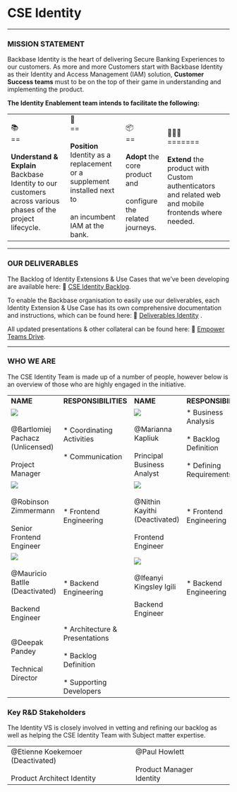 # CSE Identity
----------

### MISSION STATEMENT

Backbase Identity is the heart of delivering Secure Banking Experiences to our customers. As more and more Customers start with Backbase Identity as their Identity and Access Management (IAM) solution, **Customer Success teams** must to be on the top of their game in understanding and implementing the product.

**The Identity Enablement team intends to facilitate the following:**

|     |     |     |     |
| --- | --- | --- | --- |
| 📚<br>==<br><br>**Understand & Explain** Backbase Identity to our customers across various phases of the project lifecycle. | 💬<br>==<br><br>**Position** Identity as a replacement or a supplement installed next to<br><br>an incumbent IAM at the bank. | 📦<br>==<br><br>**Adopt** the core product and<br><br>configure the related journeys. | 🧑🏾‍💻<br>=======<br><br>**Extend** the product with Custom authenticators and related web and mobile frontends where needed. |
----------

### OUR DELIVERABLES

The Backlog of Identity Extensions & Use Cases that we’ve been developing are available here: 🔗 [CSE Identity Backlog](https://backbase.atlassian.net/secure/RapidBoard.jspa?rapidView=1609&view=planning.nodetail&selectedIssue=CSE-6&issueLimit=100 "https://backbase.atlassian.net/secure/RapidBoard.jspa?rapidView=1609&view=planning.nodetail&selectedIssue=CSE-6&issueLimit=100").

To enable the Backbase organisation to easily use our deliverables, each Identity Extension & Use Case has its own comprehensive documentation and instructions, which can be found here: 🔗 [Deliverables Identity](https://backbase.atlassian.net/wiki/spaces/CSE/pages/3029893473) .

All updated presentations & other collateral can be found here: 🔗 [Empower Teams Drive](https://drive.google.com/drive/folders/1zqKye227cVBaA6zknlkVl-GRVbiaxNSr "https://drive.google.com/drive/folders/1zqKye227cVBaA6zknlkVl-GRVbiaxNSr").

----------

### WHO WE ARE

The CSE Identity Team is made up of a number of people, however below is an overview of those who are highly engaged in the initiative.  
  

|     |     |     |     |
| --- | --- | --- | --- |
| **NAME** | **RESPONSIBILITIES** | **NAME** | **RESPONSIBILITIES** |
| ![](blob:https://backbase.atlassian.net/2bf98789-bdba-4619-933e-59a92faa5cf5#media-blob-url=true&id=f090f51b-f769-4319-b26e-3f77896b5dd1&collection=contentId-3029696979&contextId=3029696979&height=188&width=188&alt=)<br><br>@Bartlomiej Pachacz (Unlicensed)<br><br>Project Manager | * Coordinating Activities<br>    <br>* Communication | ![](blob:https://backbase.atlassian.net/0a9e7b28-8ada-466b-a6d8-f2e61d74c7a5#media-blob-url=true&id=fe53ea6b-43dc-4669-9117-86557400d5b5&collection=contentId-3029696979&contextId=3029696979&height=187&width=184&alt=)<br><br>@Marianna Kapliuk<br><br>Principal Business Analyst | * Business Analysis<br>    <br>* Backlog Definition<br>    <br>* Defining Requirements |
| ![](blob:https://backbase.atlassian.net/64bb2119-6d46-4a27-8835-02069af55d7e#media-blob-url=true&id=62ebe972-9d69-4ac6-91b7-07a12538ef25&collection=contentId-3029696979&contextId=3029696979&height=188&width=187&alt=)<br><br>@Robinson Zimmermann<br><br>Senior Frontend Engineer | * Frontend Engineering | ![](blob:https://backbase.atlassian.net/845b4023-1706-4b57-bc35-a4198a6eb6a4#media-blob-url=true&id=7a4b041b-e809-4040-989f-5a110e38a295&collection=contentId-3029696979&contextId=3029696979&height=188&width=187&alt=)<br><br>@Nithin Kayithi (Deactivated)<br><br>Frontend Engineer | * Frontend Engineering |
| ![](blob:https://backbase.atlassian.net/66639803-c7ab-4450-9b54-7fe00ab4b9be#media-blob-url=true&id=3fb996cc-7f0e-403a-9435-645e42b0ec25&collection=contentId-3029696979&contextId=3029696979&height=192&width=187&alt=)<br><br>@Mauricio Batlle (Deactivated)<br><br>Backend Engineer | * Backend Engineering | ![](blob:https://backbase.atlassian.net/cb7ab11e-0859-4c7c-aec6-066e4302c43c#media-blob-url=true&id=9f8441e6-af11-4798-be0e-012c58ce58c6&collection=contentId-3029696979&contextId=3029696979&height=187&width=187&alt=)<br><br>@Ifeanyi Kingsley Igili<br><br>Backend Engineer | * Backend Engineering |
| @Deepak Pandey<br><br>Technical Director | * Architecture & Presentations<br>    <br>* Backlog Definition<br>    <br>* Supporting Developers |     |     |

### Key R&D Stakeholders

The Identity VS is closely involved in vetting and refining our backlog as well as helping the CSE Identity Team with Subject matter expertise.

|     |     |     |
| --- | --- | --- |
| @Etienne Koekemoer (Deactivated)<br><br>Product Architect Identity | @Paul Howlett<br><br>Product Manager Identity |     |